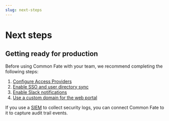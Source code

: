 ```yaml
---
slug: next-steps
---
```


# Next steps

## Getting ready for production

Before using Common Fate with your team, we recommend completing the following steps:

1. [Configure Access Providers](/common-fate/providers/providers)
2. [Enable SSO and user directory sync](/common-fate/sso/sso-setup)
3. [Enable Slack notifications](/common-fate/configuration/slack)
4. [Use a custom domain for the web portal](/common-fate/configuration/custom-domain)

If you use a [SIEM](https://en.wikipedia.org/wiki/Security_information_and_event_management) to collect security logs, you can connect Common Fate to it to capture audit trail events.
